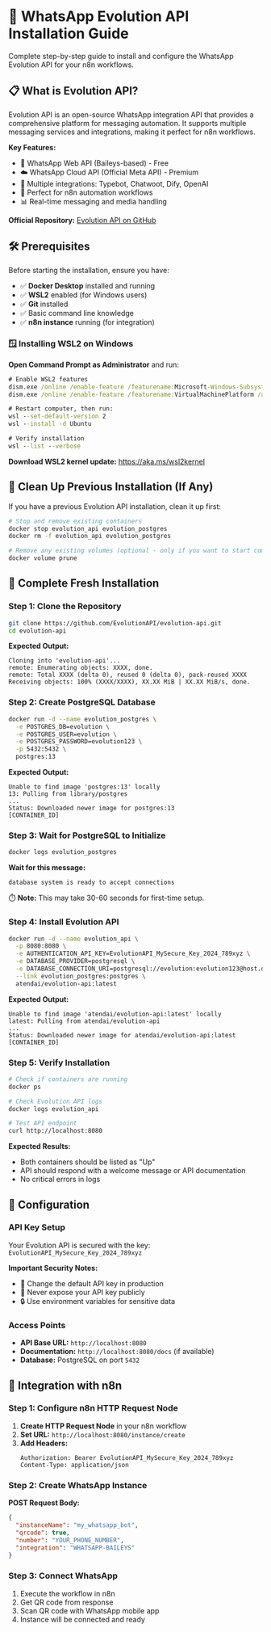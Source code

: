 # 🚀 WhatsApp Evolution API Installation Guide

Complete step-by-step guide to install and configure the WhatsApp Evolution API for your n8n workflows.

## 📋 What is Evolution API?

Evolution API is an open-source WhatsApp integration API that provides a comprehensive platform for messaging automation. It supports multiple messaging services and integrations, making it perfect for n8n workflows.

**Key Features:**
- 📱 WhatsApp Web API (Baileys-based) - Free
- ☁️ WhatsApp Cloud API (Official Meta API) - Premium
- 🤖 Multiple integrations: Typebot, Chatwoot, Dify, OpenAI
- 🔗 Perfect for n8n automation workflows
- 📊 Real-time messaging and media handling

**Official Repository:** [Evolution API on GitHub](https://github.com/EvolutionAPI/evolution-api)

## 🛠️ Prerequisites

Before starting the installation, ensure you have:

- ✅ **Docker Desktop** installed and running
- ✅ **WSL2** enabled (for Windows users)
- ✅ **Git** installed
- ✅ Basic command line knowledge
- ✅ **n8n instance** running (for integration)

### 🪟 **Installing WSL2 on Windows**

**Open Command Prompt as Administrator** and run:

```cmd
# Enable WSL2 features
dism.exe /online /enable-feature /featurename:Microsoft-Windows-Subsystem-Linux /all /norestart
dism.exe /online /enable-feature /featurename:VirtualMachinePlatform /all /norestart

# Restart computer, then run:
wsl --set-default-version 2
wsl --install -d Ubuntu

# Verify installation
wsl --list --verbose
```

**Download WSL2 kernel update:** https://aka.ms/wsl2kernel

## 🧹 Clean Up Previous Installation (If Any)

If you have a previous Evolution API installation, clean it up first:

```bash
# Stop and remove existing containers
docker stop evolution_api evolution_postgres
docker rm -f evolution_api evolution_postgres

# Remove any existing volumes (optional - only if you want to start completely fresh)
docker volume prune
```

## 🚀 Complete Fresh Installation

### Step 1: Clone the Repository

```bash
git clone https://github.com/EvolutionAPI/evolution-api.git
cd evolution-api
```

**Expected Output:**
```
Cloning into 'evolution-api'...
remote: Enumerating objects: XXXX, done.
remote: Total XXXX (delta 0), reused 0 (delta 0), pack-reused XXXX
Receiving objects: 100% (XXXX/XXXX), XX.XX MiB | XX.XX MiB/s, done.
```

### Step 2: Create PostgreSQL Database

```bash
docker run -d --name evolution_postgres \
  -e POSTGRES_DB=evolution \
  -e POSTGRES_USER=evolution \
  -e POSTGRES_PASSWORD=evolution123 \
  -p 5432:5432 \
  postgres:13
```

**Expected Output:**
```
Unable to find image 'postgres:13' locally
13: Pulling from library/postgres
...
Status: Downloaded newer image for postgres:13
[CONTAINER_ID]
```

### Step 3: Wait for PostgreSQL to Initialize

```bash
docker logs evolution_postgres
```

**Wait for this message:**
```
database system is ready to accept connections
```

⏱️ **Note:** This may take 30-60 seconds for first-time setup.

### Step 4: Install Evolution API

```bash
docker run -d --name evolution_api \
  -p 8080:8080 \
  -e AUTHENTICATION_API_KEY=EvolutionAPI_MySecure_Key_2024_789xyz \
  -e DATABASE_PROVIDER=postgresql \
  -e DATABASE_CONNECTION_URI=postgresql://evolution:evolution123@host.docker.internal:5432/evolution \
  --link evolution_postgres:postgres \
  atendai/evolution-api:latest
```

**Expected Output:**
```
Unable to find image 'atendai/evolution-api:latest' locally
latest: Pulling from atendai/evolution-api
...
Status: Downloaded newer image for atendai/evolution-api:latest
[CONTAINER_ID]
```

### Step 5: Verify Installation

```bash
# Check if containers are running
docker ps

# Check Evolution API logs
docker logs evolution_api

# Test API endpoint
curl http://localhost:8080
```

**Expected Results:**
- Both containers should be listed as "Up"
- API should respond with a welcome message or API documentation
- No critical errors in logs

## 🔧 Configuration

### API Key Setup

Your Evolution API is secured with the key: `EvolutionAPI_MySecure_Key_2024_789xyz`

**Important Security Notes:**
- 🔐 Change the default API key in production
- 🚫 Never expose your API key publicly
- 🔒 Use environment variables for sensitive data

### Access Points

- **API Base URL:** `http://localhost:8080`
- **Documentation:** `http://localhost:8080/docs` (if available)
- **Database:** PostgreSQL on port `5432`

## 🔗 Integration with n8n

### Step 1: Configure n8n HTTP Request Node

1. **Create HTTP Request Node** in your n8n workflow
2. **Set URL:** `http://localhost:8080/instance/create`
3. **Add Headers:**
   ```
   Authorization: Bearer EvolutionAPI_MySecure_Key_2024_789xyz
   Content-Type: application/json
   ```

### Step 2: Create WhatsApp Instance

**POST Request Body:**
```json
{
  "instanceName": "my_whatsapp_bot",
  "qrcode": true,
  "number": "YOUR_PHONE_NUMBER",
  "integration": "WHATSAPP-BAILEYS"
}
```

### Step 3: Connect WhatsApp

1. Execute the workflow in n8n
2. Get QR code from response
3. Scan QR code with WhatsApp mobile app
4. Instance will be connected and ready

